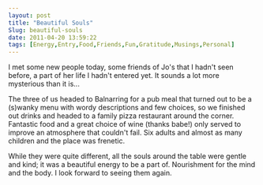 ```yaml
---
layout: post
title: "Beautiful Souls"
Slug: beautiful-souls
date: 2011-04-20 13:59:22
tags: [Energy,Entry,Food,Friends,Fun,Gratitude,Musings,Personal]
---
```

I met some new people today, some friends of Jo's that I hadn't seen before, a part of her life I hadn't entered yet. It sounds a lot more mysterious than it is...

The three of us headed to Balnarring for a pub meal that turned out to be a (s)wanky menu with wordy descriptions and few choices, so we finished out drinks and headed to a family pizza restaurant around the corner. Fantastic food and a great choice of wine (thanks babe!) only served to improve an atmosphere that couldn't fail. Six adults and almost as many children and the place was frenetic.

While they were quite different, all the souls around the table were gentle and kind; it was a beautiful energy to be a part of. Nourishment for the mind and the body. I look forward to seeing them again.
